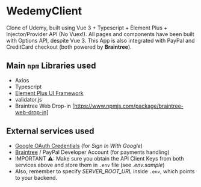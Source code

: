 # WedemyClient

Clone of Udemy, built using Vue 3 + Typescript + Element Plus + Injector/Provider API (No Vuex!). All pages and components have been built with Options API, despite Vue 3. This App is also integrated with PayPal and CreditCard checkout (both powered by **Braintree**).

## Main `npm` Libraries used

- Axios
- Typescript
- [Element Plus UI Framework](https://element-plus.org/en-US/)
- validator.js
- Braintree Web Drop-in [https://www.npmjs.com/package/braintree-web-drop-in]

## External services used
- [Google OAuth Credentials](https://console.developers.google.com/apis/credentials) (for _Sign In With Google_)
- [Braintree](https://developer.paypal.com/braintree/docs) / PayPal Developer Account (for payments handling)
- IMPORTANT ⚠: Make sure you obtain the API Client Keys from both services above and store them in `.env` file (see _.env.sample_)
- Also, remember to specify *SERVER_ROOT_URL* inside `.env`, which points to your backend.
